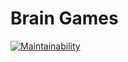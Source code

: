 # Brain Games
[![Maintainability](https://api.codeclimate.com/v1/badges/0d699ce1cd2ebad5064d/maintainability)](https://codeclimate.com/github/ssssank/frontend-project-lvl1/maintainability)
